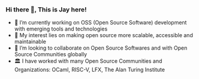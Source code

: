 ### Hi there 👋, This is Jay here!

<!--
**IIITM-Jay/IIITM-Jay** is a ✨ _special_ ✨ repository because its `README.md` (this file) appears on your GitHub profile.

Here are some ideas to get you started:
-->
- 🔭 I’m currently working on OSS (Open Source Software) development with emerging tools and technologies
- 🌱 My interest lies on making open source more scalable, accessible and maintainable 
- 👯 I’m looking to collaborate on Open Source Softwares and with Open Source Communities globally
- 🏛️ I have worked with many Open Source Communities and Organizations: OCaml, RISC-V, LFX, The Alan Turing Institute


